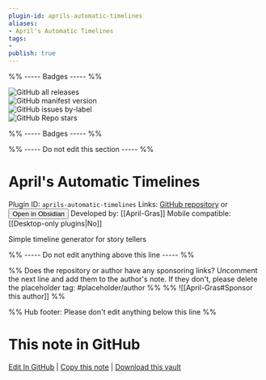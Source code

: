 ```yaml
---
plugin-id: aprils-automatic-timelines
aliases:
- April's Automatic Timelines
tags: 
- 
publish: true
---
```


%% ----- Badges ----- %%

![GitHub all releases](https://img.shields.io/github/downloads/April-Gras/obsidian-auto-timelines/total?color=573E7A&logo=github&style=for-the-badge)   
![GitHub manifest version](https://img.shields.io/github/manifest-json/v/April-Gras/obsidian-auto-timelines?color=573E7A&logo=github&style=for-the-badge)   
![GitHub issues by-label](https://img.shields.io/github/issues/April-Gras/obsidian-auto-timelines/help%20wanted?color=573E7A&logo=github&style=for-the-badge)   
![GitHub Repo stars](https://img.shields.io/github/stars/April-Gras/obsidian-auto-timelines?color=573E7A&logo=github&style=for-the-badge)

%% ----- Badges ----- %%

%% ----- Do not edit this section ----- %%

# April's Automatic Timelines

Plugin ID: `aprils-automatic-timelines`
Links: [GitHub repository](https://github.com/April-Gras/obsidian-auto-timelines) or [<button id=HH>Open in Obsidian</button>](obsidian://show-plugin?id=aprils-automatic-timelines)
Developed by: [[April-Gras]]
Mobile compatible: [[Desktop-only plugins|No]]

Simple timeline generator for story tellers

%% ----- Do not edit anything above this line ----- %% 

%% Does the repository or author have any sponsoring links? Uncomment the next line and add them to the author's note. If they don't, please delete the placeholder tag: #placeholder/author %%
%% ![[April-Gras#Sponsor this author]] %%

%% Hub footer: Please don't edit anything below this line %%

# This note in GitHub

<span class="git-footer">[Edit In GitHub](https://github.dev/obsidian-community/obsidian-hub/blob/main/02%20-%20Community%20Expansions/02.05%20All%20Community%20Expansions/Plugins/aprils-automatic-timelines.md "git-hub-edit-note") | [Copy this note](https://raw.githubusercontent.com/obsidian-community/obsidian-hub/main/02%20-%20Community%20Expansions/02.05%20All%20Community%20Expansions/Plugins/aprils-automatic-timelines.md "git-hub-copy-note") | [Download this vault](https://github.com/obsidian-community/obsidian-hub/archive/refs/heads/main.zip "git-hub-download-vault") </span>
